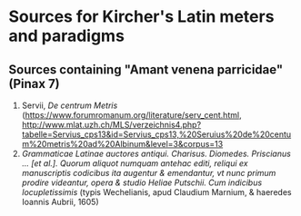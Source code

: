 # Sources for Kircher's Latin meters and paradigms

## Sources containing "Amant venena parricidae" (Pinax 7)

1. Servii, *De centrum Metris*
   (<https://www.forumromanum.org/literature/serv_cent.html>,
   <http://www.mlat.uzh.ch/MLS/verzeichnis4.php?tabelle=Servius_cps13&id=Servius_cps13,%20Seruius%20de%20centum%20metris%20ad%20Albinum&level=3&corpus=13> 
1. *Grammaticae Latinae auctores antiqui. Charisus. Diomedes. Priscianus ...
   [et al.]. Quorum aliquot numquam antehac editi, reliqui ex manuscriptis
   codicibus ita augentur & emendantur, vt nunc primum prodire videantur,
   opera & studio Heliae Putschii. Cum indicibus locupletissimis* (typis
   Wechelianis, apud Claudium Marnium, & haeredes Ioannis Aubrii, 1605)


